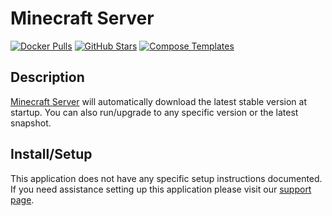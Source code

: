 # Minecraft Server

[![Docker Pulls](https://img.shields.io/docker/pulls/itzg/minecraft-server?style=flat-square&color=607D8B&label=docker%20pulls&logo=docker)](https://hub.docker.com/r/itzg/minecraft-server)
[![GitHub Stars](https://img.shields.io/github/stars/itzg/docker-minecraft-server?style=flat-square&color=607D8B&label=github%20stars&logo=github)](https://github.com/itzg/docker-minecraft-server)
[![Compose Templates](https://img.shields.io/static/v1?style=flat-square&color=607D8B&label=compose&message=templates)](https://github.com/GhostWriters/DockSTARTer/tree/main/compose/.apps/minecraftserver)

## Description

[Minecraft Server](https://www.minecraft.net/en-us/download/server) will
automatically download the latest stable version at startup. You can also
run/upgrade to any specific version or the latest snapshot.

## Install/Setup

This application does not have any specific setup instructions documented. If
you need assistance setting up this application please visit our
[support page](https://dockstarter.com/basics/support/).
